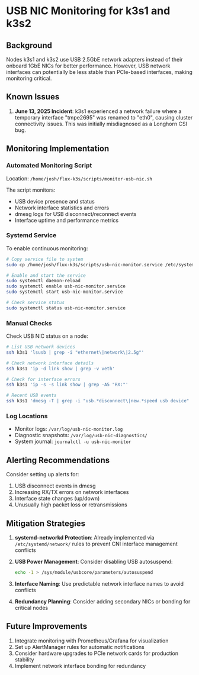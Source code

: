 # USB NIC Monitoring for k3s1 and k3s2

## Background

Nodes k3s1 and k3s2 use USB 2.5GbE network adapters instead of their onboard 1GbE NICs for better performance. However, USB network interfaces can potentially be less stable than PCIe-based interfaces, making monitoring critical.

## Known Issues

1. **June 13, 2025 Incident**: k3s1 experienced a network failure where a temporary interface "tmpe2695" was renamed to "eth0", causing cluster connectivity issues. This was initially misdiagnosed as a Longhorn CSI bug.

## Monitoring Implementation

### Automated Monitoring Script

Location: `/home/josh/flux-k3s/scripts/monitor-usb-nic.sh`

The script monitors:
- USB device presence and status
- Network interface statistics and errors
- dmesg logs for USB disconnect/reconnect events
- Interface uptime and performance metrics

### Systemd Service

To enable continuous monitoring:

```bash
# Copy service file to system
sudo cp /home/josh/flux-k3s/scripts/usb-nic-monitor.service /etc/systemd/system/

# Enable and start the service
sudo systemctl daemon-reload
sudo systemctl enable usb-nic-monitor.service
sudo systemctl start usb-nic-monitor.service

# Check service status
sudo systemctl status usb-nic-monitor.service
```

### Manual Checks

Check USB NIC status on a node:
```bash
# List USB network devices
ssh k3s1 'lsusb | grep -i "ethernet\|network\|2.5g"'

# Check network interface details
ssh k3s1 'ip -d link show | grep -v veth'

# Check for interface errors
ssh k3s1 'ip -s -s link show | grep -A5 "RX:"'

# Recent USB events
ssh k3s1 'dmesg -T | grep -i "usb.*disconnect\|new.*speed usb device" | tail -20'
```

### Log Locations

- Monitor logs: `/var/log/usb-nic-monitor.log`
- Diagnostic snapshots: `/var/log/usb-nic-diagnostics/`
- System journal: `journalctl -u usb-nic-monitor`

## Alerting Recommendations

Consider setting up alerts for:
1. USB disconnect events in dmesg
2. Increasing RX/TX errors on network interfaces
3. Interface state changes (up/down)
4. Unusually high packet loss or retransmissions

## Mitigation Strategies

1. **systemd-networkd Protection**: Already implemented via `/etc/systemd/network/` rules to prevent CNI interface management conflicts

2. **USB Power Management**: Consider disabling USB autosuspend:
   ```bash
   echo -1 > /sys/module/usbcore/parameters/autosuspend
   ```

3. **Interface Naming**: Use predictable network interface names to avoid conflicts

4. **Redundancy Planning**: Consider adding secondary NICs or bonding for critical nodes

## Future Improvements

1. Integrate monitoring with Prometheus/Grafana for visualization
2. Set up AlertManager rules for automatic notifications
3. Consider hardware upgrades to PCIe network cards for production stability
4. Implement network interface bonding for redundancy